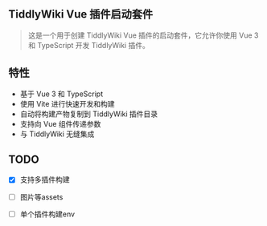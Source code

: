 ## TiddlyWiki Vue 插件启动套件

> 这是一个用于创建 TiddlyWiki Vue 插件的启动套件，它允许你使用 Vue 3 和 TypeScript 开发 TiddlyWiki 插件。

## 特性

* 基于 Vue 3 和 TypeScript
* 使用 Vite 进行快速开发和构建
* 自动将构建产物复制到 TiddlyWiki 插件目录
* 支持向 Vue 组件传递参数
* 与 TiddlyWiki 无缝集成

## TODO

* [x] 支持多插件构建
* [ ] 图片等assets
* [ ] 单个插件构建env


